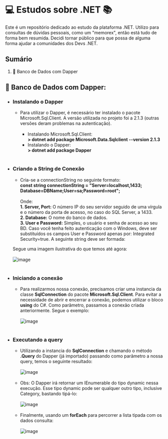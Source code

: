 # 💻 Estudos sobre .NET 📚
Este é um repositório dedicado ao estudo da plataforma .NET. Utilizo para consultas de dúvidas pessoais, como um "memorex", então está tudo de forma bem resumida. Decidi tornar público para que possa de alguma forma ajudar a comunidades dos Devs .NET.

## Sumário
1. 💾 Banco de Dados com Dapper

## 💾 Banco de Dados com Dapper:


- ### Instalando o Dapper
  - Para utilizar o Dapper, é necessário ter instalado o pacote Microsoft.Sql.Client. A versão utilizada no projeto foi a 2.1.3 (outras versões deram problemas na autenticação).<br><br>
    - Instalando Microsoft.Sql.Client: <br>
    <b> > dotnet add package Microsoft.Data.Sqlclient --version 2.1.3</b>
    - Instalando o Dapper: <br>
    <b> > dotnet add package Dapper </b>
    <br>

- ### Criando a String de Conexão
  - Cria-se a connectionString no seguinte formato: <br>
<b>const string connectionString = "Server=localhost,1433; Database=DBName;User=sa;Password=root";</b><br><br>
Onde: <br>
  <b>1. Server, Port:</b> O número IP do seu servidor seguido de uma vírgula e o número da porta de acesso, no caso do SQL Server, a 1433.<br>
  <b>2. Database:</b> O nome do banco de dados.<br>
  <b>3. User e Password:</b> Simples, o usuário e senha de acesso ao seu BD. Caso você tenha feito autenticação com o Windows, deve ser substituídos os campos User e Password apenas por: Integrated Security=true. A seguinte string deve ser formada: <br>
  
  Segue uma imagem ilustrativa do que temos até agora: <br><br>
  ![image](https://user-images.githubusercontent.com/65985740/218146194-51558e24-557e-43a6-ad2b-063b7ef449ff.png)
  <br><br>
  
- ### Iniciando a conexão
  - Para realizarmos nossa conexão, precisamos criar uma instancia da classe <b>SqlConnection</b> do pacote <b>Microsoft.Sql.Client</b>. Para evitar a necessidade de abrir e encerrar a conexão, podemos utilizar o bloco <b>using</b> do C#. Como parâmetro, passamos a conexão criada anteriormente. Segue o exemplo: <br><br>
![image](https://user-images.githubusercontent.com/65985740/218195473-4d5324b0-d272-416f-8658-ead4cb689ee1.png)
<br><br>

- ### Executando a query
  - Utilizando a instancia do <b>SqlConnection</b> e chamando o método <b>.Query</b> do Dapper (já importado) passando como parâmetro a nossa query, temos o seguinte resultado: <br><br>
![image](https://user-images.githubusercontent.com/65985740/218197595-b8ac2acb-b387-4cc3-a673-bea917608d67.png)<br><br>
  - Obs: O Dapper irá retornar um IEnumerable do tipo dynamic nessa execução. Esse tipo dynamic pode ser qualquer outro tipo, inclusive Category, bastando tipá-lo: <br><br>
 ![image](https://user-images.githubusercontent.com/65985740/218198851-e8bc7960-ce7f-4218-b0e6-612b07c9e8cc.png)<br><br>
  - Finalmente, usando um <b>forEach</b> para percorrer a lista tipada com os dados consulta: <br><br>
 ![image](https://user-images.githubusercontent.com/65985740/218200501-7c2dce6a-4080-4556-bfb3-deb61ec6872e.png)

